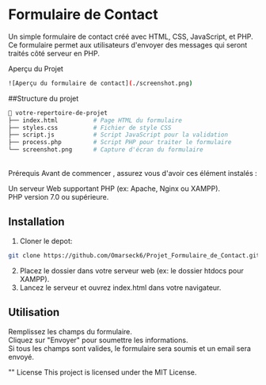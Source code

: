 # Formulaire de Contact
Un simple formulaire de contact créé avec HTML, CSS, JavaScript, et PHP. Ce formulaire permet aux utilisateurs d'envoyer des messages qui seront traités côté serveur en PHP.

Aperçu du Projet
```sh
![Aperçu du formulaire de contact](./screenshot.png)
```



##Structure du projet
```sh
📂 votre-repertoire-de-projet
├── index.html          # Page HTML du formulaire
├── styles.css          # Fichier de style CSS
├── script.js           # Script JavaScript pour la validation
├── process.php         # Script PHP pour traiter le formulaire
└── screenshot.png      # Capture d'écran du formulaire
```


<br/>
Prérequis
Avant de commencer , assurez vous d'avoir ces élément instalés :

Un serveur Web supportant PHP (ex: Apache, Nginx ou XAMPP). <br/>
PHP version 7.0 ou supérieure.

## Installation

1. Cloner le depot:
```sh
git clone https://github.com/Omarseck6/Projet_Formulaire_de_Contact.git
```
2. Placez le dossier dans votre serveur web (ex: le dossier htdocs pour XAMPP).
3. Lancez le serveur et ouvrez index.html dans votre navigateur.

## Utilisation

Remplissez les champs du formulaire.<br/>
Cliquez sur "Envoyer" pour soumettre les informations.<br/>
Si tous les champs sont valides, le formulaire sera soumis et un email sera envoyé.

"" License
This project is licensed under the MIT License.


